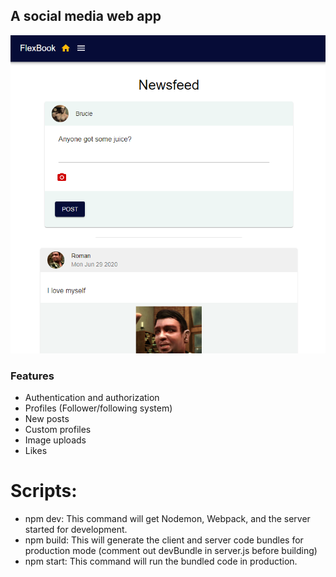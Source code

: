 ## A social media web app

![Alt text](docs/FlexBook.png?raw=true "FlexBook")

### Features

- Authentication and authorization
- Profiles (Follower/following system)
- New posts
- Custom profiles
- Image uploads
- Likes

# Scripts:

- npm dev: This command will get Nodemon, Webpack, and the server started for development.
- npm build: This will generate the client and server code bundles for production mode (comment out devBundle in server.js before building)
- npm start: This command will run the bundled code in production.
